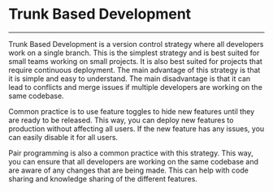 # Trunk Based Development

---

Trunk Based Development is a version control strategy where all developers work on a single branch. This is the simplest
strategy and is best suited for small teams working on small projects. It is also best suited for projects that require
continuous deployment. The main advantage of this strategy is that it is simple and easy to understand. The main
disadvantage is that it can lead to conflicts and merge issues if multiple developers are working on the same codebase.

Common practice is to use feature toggles to hide new features until they are ready to be released. This way, you can
deploy new features to production without affecting all users. If the new feature has any issues, you can easily disable it
for all users.

Pair programming is also a common practice with this strategy. This way, you can ensure that all developers are working on
the same codebase and are aware of any changes that are being made. This can help with code sharing and knowledge sharing
of the different features.